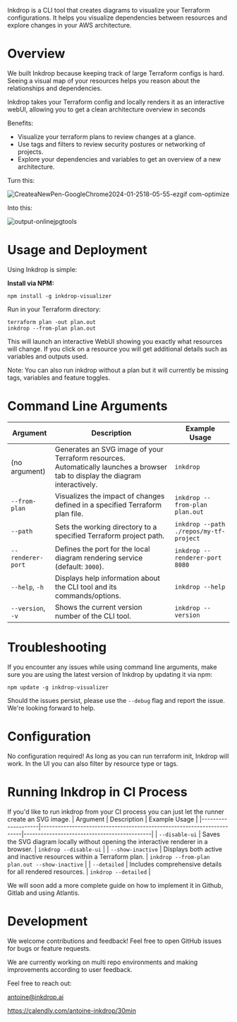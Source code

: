Inkdrop is a CLI tool that creates diagrams to visualize your Terraform configurations.
It helps you visualize dependencies between resources and explore changes in your AWS architecture.

# Overview
We built Inkdrop because keeping track of large Terraform configs is hard. Seeing a visual map of your resources helps you reason about the relationships and dependencies.

Inkdrop takes your Terraform config and locally renders it as an interactive webUI, allowing you to get a clean architecture overview in seconds

Benefits:
- Visualize your terraform plans to review changes at a glance.
- Use tags and filters to review security postures or networking of projects.
- Explore your dependencies and variables to get an overview of a new architecture.

Turn this:

![CreateaNewPen-GoogleChrome2024-01-2518-05-55-ezgif com-optimize](https://github.com/inkdrop-org/inkdrop-visualizer/assets/86591160/073fbeb8-d67c-449d-adce-3426bddc9276)

Into this:

![output-onlinejpgtools](https://github.com/inkdrop-org/inkdrop-visualizer/assets/86591160/38eaae22-9d68-430c-99ab-a2d2dd49085c)

# Usage and Deployment
Using Inkdrop is simple:

**Install via NPM:**

```
npm install -g inkdrop-visualizer
```

Run in your Terraform directory:

```
terraform plan -out plan.out
inkdrop --from-plan plan.out
```
This will launch an interactive WebUI showing you exactly what resources will change. If you click on a resource you will get additional details such as variables and outputs used.

Note: You can also run inkdrop without a plan but it will currently be missing tags, variables and feature toggles.

# Command Line Arguments

| Argument           | Description                                                           | Example Usage                               |
|--------------------|-----------------------------------------------------------------------|---------------------------------------------|
| (no argument)      | Generates an SVG image of your Terraform resources. Automatically launches a browser tab to display the diagram interactively. | `inkdrop`                                   |
| `--from-plan`      | Visualizes the impact of changes defined in a specified Terraform plan file. | `inkdrop --from-plan plan.out`              |
| `--path`           | Sets the working directory to a specified Terraform project path.     | `inkdrop --path ./repos/my-tf-project`      |
| `--renderer-port`  | Defines the port for the local diagram rendering service (default: `3000`). | `inkdrop --renderer-port 8080`             |
| `--help`, `-h`     | Displays help information about the CLI tool and its commands/options. | `inkdrop --help`                           |
| `--version`, `-v`  | Shows the current version number of the CLI tool.                     | `inkdrop --version`                        |

# Troubleshooting

If you encounter any issues while using command line arguments, make sure you are using the latest version of Inkdrop by updating it via npm:

```
npm update -g inkdrop-visualizer
```

Should the issues persist, please use the `--debug` flag and report the issue. We're looking forward to help.

# Configuration
No configuration required! As long as you can run terraform init, Inkdrop will work.
In the UI you can also filter by resource type or tags. 

# Running Inkdrop in CI Process

If you'd like to run inkdrop from your CI process you can just let the runner create an SVG image. 
| Argument           | Description                                                           | Example Usage                               |
|--------------------|-----------------------------------------------------------------------|---------------------------------------------|
| `--disable-ui`     | Saves the SVG diagram locally without opening the interactive renderer in a browser. | `inkdrop --disable-ui`                     |
| `--show-inactive`  | Displays both active and inactive resources within a Terraform plan.  | `inkdrop --from-plan plan.out --show-inactive` |
| `--detailed`       | Includes comprehensive details for all rendered resources.            | `inkdrop --detailed`                        |

We will soon add a more complete guide on how to implement it in Github, Gitlab and using Atlantis.

# Development
We welcome contributions and feedback! Feel free to open GitHub issues for bugs or feature requests.

We are currently working on multi repo environments and making improvements according to user feedback.

Feel free to reach out:

antoine@inkdrop.ai

https://calendly.com/antoine-inkdrop/30min
